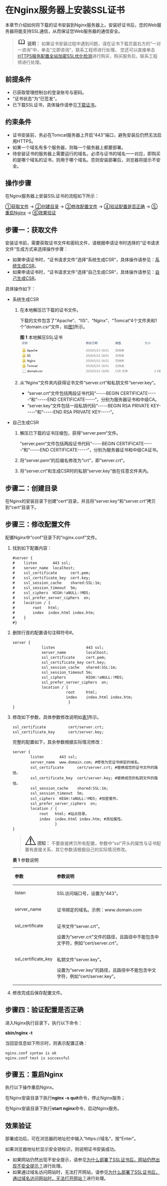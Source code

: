 # 在Nginx服务器上安装SSL证书<a name="ZH-CN_TOPIC_0171809251"></a>

本章节介绍如何将下载的证书安装到Nginx服务器上。安装好证书后，您的Web服务器将能支持SSL通信，从而保证您Web服务器的通信安全。

>![](public_sys-resources/icon-note.gif) **说明：** 
>如果证书安装过程中遇到问题，请在证书下载页面右方的“一对一咨询“中，单击“立即咨询“，联系工程师进行处理。
>您还可以直接单击[HTTPS服务配置全站加密SSL优化检测](https://market.huaweicloud.com/product/00301-120142-0--0)进行购买，购买服务后，联系工程师进行处理。

## 前提条件<a name="section171927174218"></a>

-   已获取管理控制台的登录账号与密码。
-   “证书状态“为“已签发“。
-   已下载SSL证书，具体操作请参见[下载证书](下载证书.md)。

## 约束条件<a name="section13500821131513"></a>

-   证书安装前，务必在Tomcat服务器上开启“443“端口，避免安装后仍然无法启用HTTPS。
-   如果一个域名有多个服务器，则每一个服务器上都要部署。
-   待安装证书的服务器上需要运行的域名，必须与证书的域名一一对应，即购买的是哪个域名的证书，则用于哪个域名。否则安装部署后，浏览器将提示不安全。

## 操作步骤<a name="section6411655151013"></a>

在Nginx服务器上安装SSL证书的流程如下所示：

[①获取文件](#section1695131981311)  →  [②创建目录](#section12396955146)  →  [③修改配置文件](#section107625153145)  →  [④验证配置是否正确](#section9969162141410)  →  [⑤重启Nginx](#section1334319226163)  →  [⑥效果验证](#section17691911165112)

## 步骤一：获取文件<a name="section1695131981311"></a>

安装证书前，需要获取证书文件和密码文件，请根据申请证书时选择的“证书请求文件“生成方式来选择操作步骤：

-   如果申请证书时，“证书请求文件“选择“系统生成CSR“，具体操作请参见：[系统生成CSR](#li132139219148)。
-   如果申请证书时，“证书请求文件“选择“自己生成CSR“，具体操作请参见：[自己生成CSR](#li12143211413)。

具体操作如下：

-   <a name="li132139219148"></a>系统生成CSR
    1.  在本地解压已下载的证书文件。

        下载的文件包含了“Apache“、“IIS“、“Nginx“、“Tomcat“4个文件夹和1个“domain.csr“文件，如[图1](#zh-cn_topic_0171809250_zh-cn_topic_0110866190_fdd76c20249e24d95b7a52872f72f84fd)所示。

        **图 1**  本地解压SSL证书<a name="zh-cn_topic_0171809250_zh-cn_topic_0110866190_fdd76c20249e24d95b7a52872f72f84fd"></a>  
        ![](figures/本地解压SSL证书.png "本地解压SSL证书")

    2.  从“Nginx“文件夹内获得证书文件“server.crt“和私钥文件“server.key“。
        -   “server.crt“文件包括两段证书代码“-----BEGIN CERTIFICATE-----“和“-----END CERTIFICATE-----“，分别为服务器证书和中级CA。
        -   “server.key“文件包括一段私钥代码“-----BEGIN RSA PRIVATE KEY-----“和“-----END RSA PRIVATE KEY-----“。


-   <a name="li12143211413"></a>自己生成CSR
    1.  解压已下载的证书压缩包，获得“server.pem“文件。

        “server.pem“文件包括两段证书代码“-----BEGIN CERTIFICATE-----“和“-----END CERTIFICATE-----“，分别为服务器证书和中级CA证书。

    2.  将“server.pem“的后缀名修改为“crt”，即“server.crt“。
    3.  将“server.crt“和生成CSR时的私钥“server.key“放在任意文件夹内。


## 步骤二：创建目录<a name="section12396955146"></a>

在Nginx的安装目录下创建“cert“目录，并且将“server.key“和“server.crt“拷贝到“cert“目录下。

## 步骤三：修改配置文件<a name="section107625153145"></a>

配置Nginx中“conf“目录下的“nginx.conf“文件。

1.  找到如下配置内容：

    ```
    #server {
    #    listen       443 ssl;
    #    server_name  localhost;
    #    ssl_certificate      cert.pem;
    #    ssl_certificate_key  cert.key;
    #    ssl_session_cache    shared:SSL:1m;
    #    ssl_session_timeout  5m;
    #    ssl_ciphers  HIGH:!aNULL:!MD5;
    #    ssl_prefer_server_ciphers  on;
    #    location / {
    #        root   html;
    #        index  index.html index.htm;
    #    }
    #}
    ```

2.  删除行首的配置语句注释符号\#。

    ```
    server {  
                 listen              443 ssl;  
                 server_name         localhost;
                 ssl_certificate     cert.pem;  
                 ssl_certificate_key cert.key;
                 ssl_session_cache   shared:SSL:1m;  
                 ssl_session_timeout 5m;  
                 ssl_ciphers         HIGH:!aNULL:!MD5;         
                 ssl_prefer_server_ciphers  on;  
                 location / {  
                            root     html; 
                            index    index.html index.htm;  
                             }  
    }
    ```

3.  修改如下参数，具体参数修改说明如[表1](#table4462648181517)所示。

    ```
    ssl_certificate          cert/server.crt;    
    ssl_certificate_key      cert/server.key;   
    ```

    完整的配置如下，其余参数根据实际情况修改：

    ```
    server {
            listen       443 ssl;
            server_name  www.domain.com; #修改为您证书绑定的域名。
            ssl_certificate      cert/server.crt; #替换成您的证书文件的路径。
            ssl_certificate_key  cert/server.key; #替换成您的私钥文件的路径。
            ssl_session_cache    shared:SSL:1m;
            ssl_session_timeout  5m;
            ssl_ciphers  HIGH:!aNULL:!MD5; #加密套件。
            ssl_prefer_server_ciphers  on;
            location / {
                root   html; #站点目录。
                index  index.html index.htm; #添加属性。
                       }  
    }
    ```

    >![](public_sys-resources/icon-notice.gif) **须知：** 
    >不要直接拷贝所有配置，参数中“ssl“开头的属性与证书配置有直接关系，其它参数请根据自己的实际情况修改。

    **表 1**  参数说明

    <a name="table4462648181517"></a>
    <table><thead align="left"><tr id="row1446274819154"><th class="cellrowborder" valign="top" width="25.619999999999997%" id="mcps1.2.3.1.1"><p id="p144628487152"><a name="p144628487152"></a><a name="p144628487152"></a>参数</p>
    </th>
    <th class="cellrowborder" valign="top" width="74.38%" id="mcps1.2.3.1.2"><p id="p16462104814154"><a name="p16462104814154"></a><a name="p16462104814154"></a>参数说明</p>
    </th>
    </tr>
    </thead>
    <tbody><tr id="row2462154818156"><td class="cellrowborder" valign="top" width="25.619999999999997%" headers="mcps1.2.3.1.1 "><p id="p13462194817156"><a name="p13462194817156"></a><a name="p13462194817156"></a>listen</p>
    </td>
    <td class="cellrowborder" valign="top" width="74.38%" headers="mcps1.2.3.1.2 "><p id="p1146244815153"><a name="p1146244815153"></a><a name="p1146244815153"></a>SSL访问端口号，设置为<span class="parmvalue" id="parmvalue9462348151514"><a name="parmvalue9462348151514"></a><a name="parmvalue9462348151514"></a>“443”</span>。</p>
    </td>
    </tr>
    <tr id="row1146216480154"><td class="cellrowborder" valign="top" width="25.619999999999997%" headers="mcps1.2.3.1.1 "><p id="p5462164801519"><a name="p5462164801519"></a><a name="p5462164801519"></a>server_name</p>
    </td>
    <td class="cellrowborder" valign="top" width="74.38%" headers="mcps1.2.3.1.2 "><p id="p24621348171514"><a name="p24621348171514"></a><a name="p24621348171514"></a>证书绑定的域名。示例：www.domain.com</p>
    </td>
    </tr>
    <tr id="row11462848191514"><td class="cellrowborder" valign="top" width="25.619999999999997%" headers="mcps1.2.3.1.1 "><p id="p1246254871516"><a name="p1246254871516"></a><a name="p1246254871516"></a>ssl_certificate</p>
    </td>
    <td class="cellrowborder" valign="top" width="74.38%" headers="mcps1.2.3.1.2 "><p id="p546274811520"><a name="p546274811520"></a><a name="p546274811520"></a>证书文件<span class="filepath" id="filepath34621448161519"><a name="filepath34621448161519"></a><a name="filepath34621448161519"></a>“server.crt”</span>。</p>
    <p id="p1746312483156"><a name="p1746312483156"></a><a name="p1746312483156"></a>设置为<span class="filepath" id="filepath94632048151517"><a name="filepath94632048151517"></a><a name="filepath94632048151517"></a>“server.crt”</span>文件的路径，且路径中不能包含中文字符，例如<span class="filepath" id="filepath1146316483152"><a name="filepath1146316483152"></a><a name="filepath1146316483152"></a>“cert/server.crt”</span>。</p>
    </td>
    </tr>
    <tr id="row94639482156"><td class="cellrowborder" valign="top" width="25.619999999999997%" headers="mcps1.2.3.1.1 "><p id="p18463164831514"><a name="p18463164831514"></a><a name="p18463164831514"></a>ssl_certificate_key</p>
    </td>
    <td class="cellrowborder" valign="top" width="74.38%" headers="mcps1.2.3.1.2 "><p id="p16463154812157"><a name="p16463154812157"></a><a name="p16463154812157"></a>私钥文件<span class="filepath" id="filepath1946313481155"><a name="filepath1946313481155"></a><a name="filepath1946313481155"></a>“server.key”</span>。</p>
    <p id="p146324871517"><a name="p146324871517"></a><a name="p146324871517"></a>设置为<span class="filepath" id="filepath0463144816155"><a name="filepath0463144816155"></a><a name="filepath0463144816155"></a>“server.key”</span>的路径，且路径中不能包含中文字符，例如<span class="filepath" id="filepath3463184817155"><a name="filepath3463184817155"></a><a name="filepath3463184817155"></a>“cert/server.key”</span>。</p>
    </td>
    </tr>
    </tbody>
    </table>

4.  修改完成后保存配置文件。

## 步骤四：验证配置是否正确<a name="section9969162141410"></a>

进入Nginx执行目录下，执行以下命令：

****sbin/nginx -t****

当回显信息如下所示时，则表示配置正确：

```
nginx.conf syntax is ok
nginx.conf test is successful
```

## 步骤五：重启Nginx<a name="section1334319226163"></a>

执行以下操作重启Nginx。

在Nginx安装目录下执行**nginx -s quit**命令，停止Nginx服务；

在Nginx安装目录下执行****start nginx****命令，启动Nginx服务。

## 效果验证<a name="section17691911165112"></a>

部署成功后，可在浏览器的地址栏中输入“https://域名“，按“Enter“。

如果浏览器地址栏显示安全锁标识，则说明证书安装成功。

-   如果网站仍然出现不安全提示，请参见[为什么部署了SSL证书后，网站仍然出现不安全提示？](https://support.huaweicloud.com/scm_faq/scm_01_0098.html)进行处理。
-   如果通过域名访问网站时，无法打开网站，请参见[为什么部署了SSL证书后，通过域名访问网站时，无法打开网站？](https://support.huaweicloud.com/scm_faq/scm_01_0099.html)进行处理。

